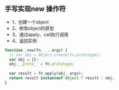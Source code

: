 ## 手写实现new 操作符
* 1、创建一个object
* 2、修改object的原型
* 3、通过apply、call执行调用
* 4、返回实例

``` javascript
function _new(fn, ...args) {
  // var obj = Object.create(fn.prototype);
  var obj = {};
  obj.__proto__ = fn.prototype;
  
  var result = fn.apply(obj, args);
  return result instanceof Object ? result : obj;
}
```
